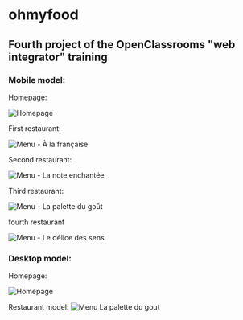 # ohmyfood

## Fourth project of the OpenClassrooms "web integrator" training

### Mobile model:

Homepage:

![Homepage](https://user-images.githubusercontent.com/35102946/235378219-de75d544-e6c6-4203-9bbf-5bc522bcddba.png)

First restaurant:

![Menu - À la française](https://user-images.githubusercontent.com/35102946/235378261-f9faa551-9896-4bb7-b9b3-196440c32710.png)

Second restaurant:

![Menu - La note enchantée](https://user-images.githubusercontent.com/35102946/235378267-6ebb0bc6-a4cb-443a-8b50-0c5ae95ad368.png)

Third restaurant:

![Menu - La palette du goût](https://user-images.githubusercontent.com/35102946/235378270-a473a815-4b28-4882-bdff-9848da0b3002.png)

fourth restaurant

![Menu - Le délice des sens](https://user-images.githubusercontent.com/35102946/235378271-5a74da44-647f-449e-a038-80b23e7f35f7.png)

### Desktop model:

Homepage:

![Homepage](https://user-images.githubusercontent.com/35102946/235378483-67b1e97e-be1c-4437-87d1-6107f74710bb.png)

Restaurant model:
![Menu La palette du gout](https://user-images.githubusercontent.com/35102946/235378493-38732b57-ef19-4eb4-8f68-8a5943d73fd0.png)
